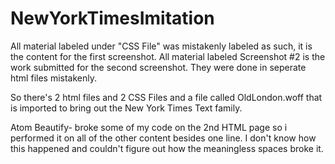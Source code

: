 # NewYorkTimesImitation

All material labeled under "CSS File" was mistakenly labeled as such, it is the content for the first screenshot.
All material labeled Screenshot #2 is the work submitted for the second screenshot. They were done in seperate html files mistakenly.

So there's 2 html files and 2 CSS Files and a file called OldLondon.woff that is imported to bring out the New York Times Text family.

Atom Beautify- broke some of my code on the 2nd HTML page so i performed it on all of the other content besides one line. I don't know how this happened and couldn't figure out how the meaningless spaces broke it.
